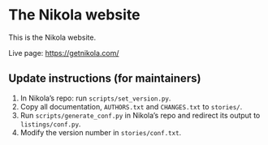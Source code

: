 The Nikola website
==================

This is the Nikola website.

Live page: <https://getnikola.com/>

Update instructions (for maintainers)
-------------------------------------

1. In Nikola’s repo: run `scripts/set_version.py`.
2. Copy all documentation, `AUTHORS.txt` and `CHANGES.txt` to `stories/`.
3. Run `scripts/generate_conf.py` in Nikola’s repo and redirect its output to
   `listings/conf.py`.
4. Modify the version number in `stories/conf.txt`.
